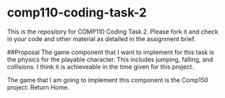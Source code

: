 # comp110-coding-task-2

This is the repository for COMP110 Coding Task 2.
Please fork it and check in your code and other material as detailed in the assignment brief.

##Proposal
The game component that I want to implement for this task is the physics for the playable character. This includes jumping, falling, and collisions. I think it is achieveable in the time given for this project.

The game that I am going to implement this component is the Comp150 project: Return Home.
